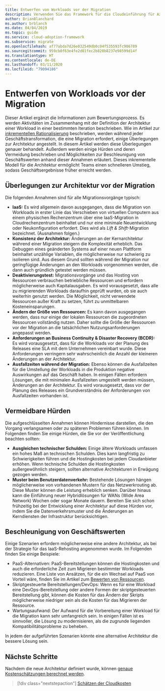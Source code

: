 ```yaml
---
title: Entwerfen von Workloads vor der Migration
description: Verwenden Sie das Framework für die Cloudeinführung für Azure, um zu erfahren, wie Sie die neue Architektur vor Beginn der Cloudmigration definieren.
author: BrianBlanchard
ms.author: brblanch
ms.date: 04/04/2019
ms.topic: guide
ms.service: cloud-adoption-framework
ms.subservice: migrate
ms.openlocfilehash: af77abda7d26e032549db0c04f535593fc906789
ms.sourcegitcommit: 959cb0f63e4fe2d01fec2b820b8237e98599d14f
ms.translationtype: HT
ms.contentlocale: de-DE
ms.lasthandoff: 03/11/2020
ms.locfileid: "79094186"
---
```

# <a name="architect-workloads-prior-to-migration"></a>Entwerfen von Workloads vor der Migration

Dieser Artikel ergänzt die Informationen zum Bewertungsprozess. Es werden Aktivitäten im Zusammenhang mit der Definition der Architektur einer Workload in einer bestimmten Iteration beschrieben. Wie im Artikel zur [inkrementellen Rationalisierung](../../../digital-estate/rationalize.md) beschrieben, werden während jeder Geschäftstransformation, die eine Migration erfordert, einige Überlegungen zur Architektur angestellt. In diesem Artikel werden diese Überlegungen genauer behandelt. Außerdem werden einige Hürden und deren Vermeidung beschrieben und Möglichkeiten zur Beschleunigung von Geschäftswerten anhand dieser Annahmen erläutert. Dieses inkrementelle Modell für die Architektur ermöglicht Teams einen schnelleren Umstieg, sodass Geschäftsergebnisse früher erreicht werden.

## <a name="architecture-assumptions-prior-to-migration"></a>Überlegungen zur Architektur vor der Migration

Die folgenden Annahmen sind für alle Migrationsvorgänge typisch:

- **IaaS:** Es wird allgemein davon ausgegangen, dass die Migration von Workloads in erster Linie das Verschieben von virtuellen Computern aus einem physischen Rechenzentrum über eine IaaS-Migration in Cloudrechenzentrum beinhaltet und nur eine minimale Neuentwicklung oder Neukonfiguration erfordert. Dies wird als _Lift & Shift_-Migration bezeichnet. (Ausnahmen folgen.)
- **Konsistenz der Architektur:** Änderungen an der Kernarchitektur während einer Migration steigern die Komplexität erheblich. Das Debuggen eines geänderten Systems auf einer neuen Plattform beinhaltet unzählige Variablen, die möglicherweise nur schwierig zu isolieren sind. Aus diesem Grund sollten während der Migration nur geringfügige Änderungen an den Workloads vorgenommen werden, die dann auch gründlich getestet werden müssen.
- **Deaktivierungstest:** Migrationsvorgänge und das Hosting von Ressourcen verbrauchen betriebliche Ressourcen und erfordern möglicherweise auch Kapitalausgaben. Es wird vorausgesetzt, dass alle zu migrierenden Workloads daraufhin geprüft wurden, ob sie auch weiterhin genutzt werden. Die Möglichkeit, nicht verwendete Ressourcen außer Kraft zu setzen, führt zu unmittelbaren Kosteneinsparungen.
- **Ändern der Größe von Ressourcen:** Es kann davon ausgegangen werden, dass nur einige der lokalen Ressourcen die zugeordneten Ressourcen vollständig nutzen. Daher sollte die Größe der Ressourcen vor der Migration an die tatsächlichen Nutzungsanforderungen angepasst werden.
- **Anforderungen an Business Continuity & Disaster Recovery (BCDR):** Es wird vorausgesetzt, dass für die Workloads vor der Planung des Releases eine SLA mit dem Unternehmen vereinbart wurde. Diese Anforderungen verringern sehr wahrscheinlich die Anzahl der kleineren Änderungen an der Architektur.
- **Ausfallzeiten während der Migration:** Ebenso können die Ausfallzeiten für die Umstellung der Workloads in die Produktion negative Auswirkungen auf das Geschäft haben. In einigen Fällen erfordern Lösungen, die mit minimalen Ausfallzeiten umgestellt werden müssen, Änderungen an der Architektur. Es wird vorausgesetzt, dass vor der Planung des Releases ein Grundverständnis der Anforderungen von Ausfallzeiten vorhanden ist.

## <a name="roadblocks-that-can-be-avoided"></a>Vermeidbare Hürden

Die aufgeschlüsselten Annahmen können Hindernisse darstellen, die den Vorgang verlangsamen oder zu späteren Problemen führen können. Im Folgenden finden Sie einige Hürden, die Sie vor der Veröffentlichung beachten sollten:

- **Ausgleichen technischer Schulden:** Einige ältere Workloads umfassen ein hohes Maß an technischen Schulden. Dies kann langfristig zu Schwierigkeiten führen und die Hostingkosten bei jedem Cloudanbieter erhöhen. Wenn technische Schulden die Hostingkosten außergewöhnlich steigern, sollten alternative Architekturen in Erwägung gezogen werden.
- **Muster beim Benutzerdatenverkehr:** Bestehende Lösungen hängen möglicherweise von vorhandenen Mustern für das Netzwerkrouting ab. Diese Muster können die Leistung erheblich senken. Darüber hinaus kann die Einführung neuer Hybridlösungen für WANs (Wide Area Network) Wochen oder sogar Monate dauern. Bereiten Sie sich schon frühzeitig bei der Entwicklung einer Architektur auf diese Hürden vor, indem Sie die Datenverkehrsmuster und die Änderungen an Kerndiensten der Infrastruktur berücksichtigen.

## <a name="accelerate-business-value"></a>Beschleunigung von Geschäftswerten

Einige Szenarien erfordern möglicherweise eine andere Architektur, als bei der Strategie für das IaaS-Rehosting angenommen wurde. Im Folgenden finden Sie einige Beispiele:

- PaaS-Alternativen: PaaS-Bereitstellungen können die Hostingkosten und auch die erforderliche Zeit zum Migrieren bestimmter Workloads reduzieren. Eine Liste von Ansätzen, für die ein Wechsel auf PaaS von Vorteil wäre, finden Sie im Artikel zum [Bewerten von Ressourcen](./evaluate.md).
- Skriptgesteuerte Bereitstellungen/DevOps: Wenn es für eine Workload eine DevOps-Bereitstellung oder andere Formen der skriptgesteuerten Bereitstellung gibt, können die Kosten für das Ändern der Skripts möglicherweise niedriger sein als die Kosten für das Migrieren der Ressource.
- Wartungsaufwand: Der Aufwand für die Vorbereitung einer Workload für die Migration kann sehr umfangreich sein. In einigen Fällen ist es sinnvoller, die Lösung zu modernisieren, als die zugrunde liegenden Kompatibilitätsprobleme zu beheben.

In jedem der aufgeführten Szenarien könnte eine alternative Architektur die bessere Lösung sein.

## <a name="next-steps"></a>Nächste Schritte

Nachdem die neue Architektur definiert wurde, können [genaue Kostenschätzungen berechnet werden](./estimate.md).

> [!div class="nextstepaction"]
> [Schätzen der Cloudkosten](./estimate.md)
